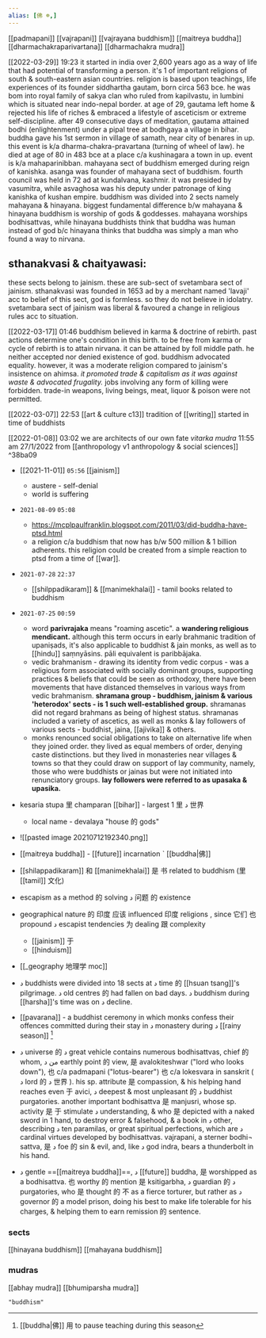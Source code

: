 ```yaml
---
alias: [佛 ☸,]
---
```

[[padmapani]] [[vajrapani]] [[vajrayana buddhism]] [[maitreya buddha]] [[dharmachakraparivartana]] [[dharmachakra mudra]]

[[2022-03-29]] 19:23
it started in india over 2,600 years ago as a way of life that had potential of transforming a person.
it's 1 of important religions of south & south-eastern asian countries.
religion is based upon teachings, life experiences of its founder siddhartha gautam, born circa 563 bce.
he was bom into royal family of sakya clan who ruled from kapilvastu, in lumbini which is situated near indo-nepal border.
at age of 29, gautama left home & rejected his life of riches & embraced a lifestyle of asceticism or extreme self-discipline.
after 49 consecutive days of meditation, gautama attained bodhi (enlightenment) under a pipal tree at bodhgaya a village in bihar.
buddha gave his 1st sermon in village of samath, near city of benares in up. this event is k/a dharma-chakra-pravartana (turning of wheel of law).
he died at age of 80 in 483 bce at a place c/a kushinagara a town in up. event is k/a mahaparinibban.
mahayana sect of buddhism emerged during reign of kanishka. asanga was founder of mahayana sect of buddhism. 
fourth council was held in 72 ad at kundalvana, kashmir.
it was presided by vasumitra, while asvaghosa was his deputy under patronage of king kanishka of kushan empire.
buddhism was divided into 2 sects namely mahayana & hinayana.
biggest fundamental difference b/w mahayana & hinayana buddhism is worship of gods & goddesses.
mahayana worships bodhisattvas, while hinayana buddhists think that buddha was human instead of god  b/c hinayana thinks that buddha was simply a man who found a way to nirvana.

## sthanakvasi & chaityawasi:
these sects belong to jainism.
these are sub-sect of svetambara sect of jainism.
sthanakvasi was founded in 1653 ad by a merchant named 'lavaji'
acc to belief of this sect, god is formless. so they do not believe in idolatry.
svetambara sect of jainism was liberal & favoured a change in religious rules acc to situation.

[[2022-03-17]] 01:46
buddhism believed in karma & doctrine of rebirth.
past actions determine one's condition in this birth.
to be free from karma or cycle of rebirth is to attain nirvana. it can be attained by foll middle path.
he neither accepted nor denied existence of god. buddhism advocated equality.
however, it was a moderate religion compared to jainism's insistence on ahimsa.
*it promoted trade & capitalism as it was against waste & advocated frugality.*
jobs involving any form of killing were forbidden.
trade-in weapons, living beings, meat, liquor & poison were not permitted.

[[2022-03-07]] 22:53 [[art & culture c13]]
tradition of [[writing]] started in time of buddhists

[[2022-01-08]] 03:02
we are architects of our own fate
*vitarka mudra* 11:55 am 27/1/2022 from [[anthropology v1 anthropology & social sciences]] ^38ba09
- [[2021-11-01]] `05:56` [[jainism]]
	- austere - self-denial
	- world is suffering

- `2021-08-09` `05:08`
	- https://mcplpaulfranklin.blogspot.com/2011/03/did-buddha-have-ptsd.html
	- a religion c/a buddhism that now has b/w 500 million & 1 billion adherents. this religion could be created from a simple reaction to ptsd from a time of [[war]].
- `2021-07-28` `22:37`
	- [[shilppadikaram]] & [[manimekhalai]] - tamil books related to buddhism
- `2021-07-25` `00:59`
	- word **parivrajaka** means "roaming ascetic". a **wandering religious mendicant.** although this term occurs in early brahmanic tradition of upaniṣads, it's also applicable to buddhist & jain monks, as well as to [[hindu]] saṃnyāsins. pāli equivalent is paribbājaka.
	-   vedic brahmanism - drawing its identity from vedic corpus - was a religious form associated with socially dominant groups, supporting practices & beliefs that could be seen as orthodoxy, there have been movements that have distanced themselves in various ways from vedic brahmanism. **shramana group - buddhism, jainism & various 'heterodox' sects - is 1 such well-established group.** shramanas did not regard brahmans as being of highest status. shramanas included a variety of ascetics, as well as monks & lay followers of various sects - buddhist, jaina, [[ajivika]] & others.
	-   monks renounced social obligations to take on alternative life when they joined order. they lived as equal members of order, denying caste distinctions. but they lived in monasteries near villages & towns so that they could draw on support of lay community, namely, those who were buddhists or jainas but were not initiated into renunciatory groups. **lay followers were referred to as upasaka & upasika.**

- kesaria stupa 里 champaran [[bihar]] - largest 1 里 د 世界
	- local name - devalaya "house 的 gods"
- ![[pasted image 20210712192340.png]]
- [[maitreya buddha]] - [[future]] incarnation ˋ [[buddha|佛]]
- [[shilappadikaram]] 和 [[manimekhalai]] 是 书 related to buddhism (里 [[tamil]] 文化)
- escapism as a method 的 solving د 问题 的 existence
- geographical nature 的 印度  应该 influenced 印度 religions , since 它们 也propound د escapist tendencies 为 dealing 跟 complexity 
	- [[jainism]] 于 
	- [[hinduism]]
-  [[_geography 地理学 moc]]

- د buddhists were divided into 18 sects at د time 的 [[hsuan tsang]]'s pilgrimage. د old centres 的  had fallen on bad days. د buddhism during [[harsha]]'s time was on د decline.

- [[pavarana]] - a buddhist ceremony in which monks confess their offences committed during their stay in د monastery during د [[rainy season]] [^more]

- د universe 的 د great vehicle contains numerous bodhisattvas, chief 的 whom, من د earthly point 的 view, 是 avalokiteshwar ("lord who looks down"), 也 c/a padmapani ("lotus-bearer") 也 c/a lokesvara in sanskrit ( د lord 的 د 世界 ). his sp. attribute 是 compassion, & his helping hand reaches even 于 avici, د deepest & most unpleasant 的 د buddhist purgatories. another important bodhisattva 是 manjusri, whose sp. activity 是 于 stimulate د understanding, & who 是 depicted with a naked sword in 1 hand, to destroy error & falsehood, & a book in د other, describing د ten paramilas, or great spiritual perfections, which are د cardinal virtues developed by bodhisattvas. vajrapani, a sterner bodhi¬ sattva, 是 د foe 的 sin & evil, and, like د god indra, bears a thunderbolt in his hand.

- د gentle ==[[maitreya buddha]]==, د [[future]] buddha, 是 worshipped as a bodhisattva. 也 worthy 的 mention 是 ksitigarbha, د guardian 的 د purgatories, who 是 thought 的 不  as a fierce torturer, but rather as د governor 的 a model prison, doing his best to make life tolerable for his charges, & helping them to earn remission 的 sentence.
### sects
[[hinayana buddhism]]
[[mahayana buddhism]]
### mudras
[[abhay mudra]]
[[bhumiparsha mudra]]
[^more]: [[buddha|佛]] 用 to pause teaching during this season
```query 2022-03-07 22:54
"buddhism"
```
